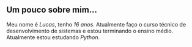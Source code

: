 Um pouco sobre mim...
-----------------------------
Meu nome é *Lucas*, tenho *16 anos*. Atualmente faço o curso técnico
de desenvolvimento de sistemas e estou terminando o ensino médio.
Atualmente estou estudando *Python*.
